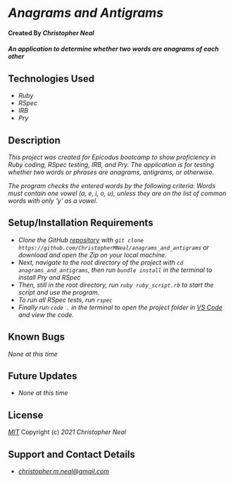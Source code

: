 # _Anagrams and Antigrams_

#### Created By _**Christopher Neal**_

#### _An application to determine whether two words are anagrams of each other_

## Technologies Used

* _Ruby_
* _RSpec_
* _IRB_
* _Pry_

## Description

_This project was created for Epicodus bootcamp to show proficiency in Ruby coding, RSpec testing, IRB, and Pry. The application is for testing whether two words or phrases are anagrams, antigrams, or otherwise._

_The program checks the entered words by the following criteria:_
_Words must contain one vowel (a, e, i, o, u), unless they are on the list of common words with only 'y' as a vowel._

## Setup/Installation Requirements

* _Clone the GitHub [repository](https://github.com/christophermneal/anagrams_and_antigrams) with `git clone https://github.com/ChristopherMNeal/anagrams_and_antigrams` or download and open the Zip on your local machine._
* _Next, navigate to the root directory of the project with `cd anagrams_and_antigrams`, then run `bundle install` in the terminal to install Pry and RSpec_
* _Then, still in the root directory, run `ruby ruby_script.rb` to start the script and use the program._
* _To run all RSpec tests, run `rspec`_
* _Finally run `code .` in the terminal to open the project folder in [VS Code](https://code.visualstudio.com/) and view the code._

## Known Bugs

_None at this time_

## Future Updates

* _None at this time_

## License

_[MIT](https://opensource.org/licenses/MIT)_
Copyright (c) _2021_ _Christopher Neal_

## Support and Contact Details
* _[christopher.m.neal@gmail.com](mailto:christopher.m.neal@gmail.com)_
